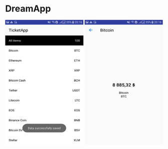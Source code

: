 # DreamApp



<img src="https://github.com/Meirlen/TickerApp/blob/master/screenshots/page_two.jpg" alt="alt text" width="250" height="400r">
<img src="https://github.com/Meirlen/TickerApp/blob/master/screenshots/page_one.jpg" alt="alt text" width="250" height="400r">
